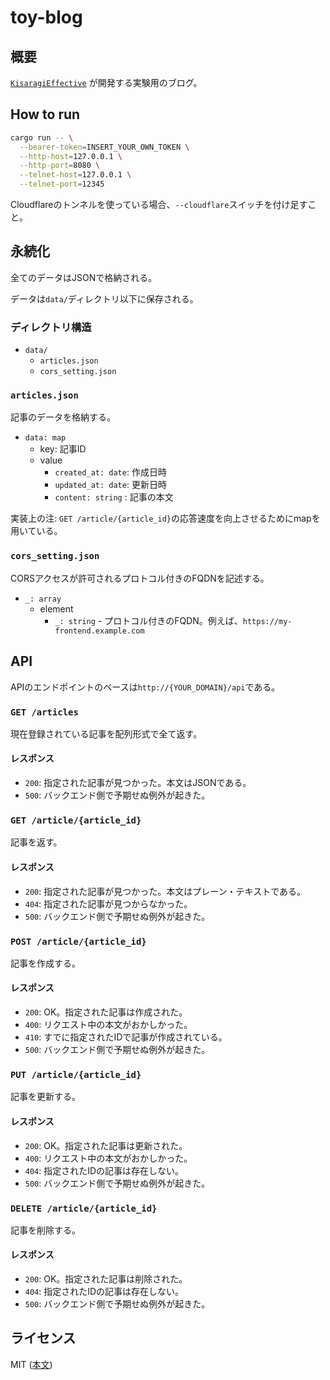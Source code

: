 # toy-blog
## 概要
[`KisaragiEffective`](https://github.com/KisaragiEffective/) が開発する実験用のブログ。

## How to run
```sh
cargo run -- \
  --bearer-token=INSERT_YOUR_OWN_TOKEN \
  --http-host=127.0.0.1 \
  --http-port=8080 \
  --telnet-host=127.0.0.1 \
  --telnet-port=12345
```

Cloudflareのトンネルを使っている場合、`--cloudflare`スイッチを付け足すこと。

## 永続化
全てのデータはJSONで格納される。

データは`data/`ディレクトリ以下に保存される。

### ディレクトリ構造
* `data/`
  * `articles.json`
  * `cors_setting.json`

### `articles.json`
記事のデータを格納する。
* `data: map`
  * key: 記事ID
  * value
    * `created_at: date`: 作成日時
    * `updated_at: date`: 更新日時
    * `content: string` : 記事の本文

実装上の注: `GET /article/{article_id}`の応答速度を向上させるためにmapを用いている。

### `cors_setting.json`
CORSアクセスが許可されるプロトコル付きのFQDNを記述する。
* `_: array`
   * element
     * `_: string` - プロトコル付きのFQDN。例えば、`https://my-frontend.example.com`

## API
APIのエンドポイントのベースは`http://{YOUR_DOMAIN}/api`である。

### `GET /articles`
現在登録されている記事を配列形式で全て返す。

#### レスポンス
* `200`: 指定された記事が見つかった。本文はJSONである。
* `500`: バックエンド側で予期せぬ例外が起きた。

### `GET /article/{article_id}`
記事を返す。

#### レスポンス
* `200`: 指定された記事が見つかった。本文はプレーン・テキストである。
* `404`: 指定された記事が見つからなかった。
* `500`: バックエンド側で予期せぬ例外が起きた。

### `POST /article/{article_id}`
記事を作成する。

#### レスポンス
* `200`: OK。指定された記事は作成された。
* `400`: リクエスト中の本文がおかしかった。
* `410`: すでに指定されたIDで記事が作成されている。
* `500`: バックエンド側で予期せぬ例外が起きた。

### `PUT /article/{article_id}`
記事を更新する。

#### レスポンス
* `200`: OK。指定された記事は更新された。
* `400`: リクエスト中の本文がおかしかった。
* `404`: 指定されたIDの記事は存在しない。
* `500`: バックエンド側で予期せぬ例外が起きた。

### `DELETE /article/{article_id}`
記事を削除する。

#### レスポンス
* `200`: OK。指定された記事は削除された。
* `404`: 指定されたIDの記事は存在しない。
* `500`: バックエンド側で予期せぬ例外が起きた。

## ライセンス
MIT ([本文](https://github.com/KisaragiEffective/toy-blog/blob/develop/LICENSE))
